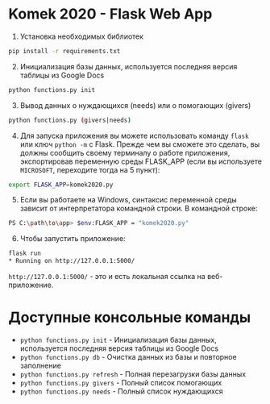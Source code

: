# Komek 2020 - Flask Web App

1. Установка необходимых библиотек
```sh
pip install -r requirements.txt
```

2. Инициализация базы данных, используется последняя версия таблицы из Google Docs
```sh
python functions.py init
```

3. Вывод данных о нуждающихся (needs) или о помогающих (givers)
```sh
python functions.py (givers|needs)
```

4. Для запуска приложения вы можете использовать команду `flask` или ключ `python -m` с Flask. Прежде чем вы сможете это сделать, вы должны сообщить своему терминалу о работе приложения, экспортировав переменную среды FLASK_APP (если вы используете `MICROSOFT`, переходите тогда на 5 пункт):
```sh
export FLASK_APP=komek2020.py
```

5. Если вы работаете на Windows, синтаксис переменной среды зависит от интерпретатора командной строки. В командной строке:
```sh
PS C:\path\to\app> $env:FLASK_APP = "komek2020.py"
```

6. Чтобы запустить приложение:
```sh
flask run
* Running on http://127.0.0.1:5000/
```

`http://127.0.0.1:5000/` - это и есть локальная ссылка на веб-приложение.

# Доступные консольные команды

- `python functions.py init` - Инициализация базы данных, используется последняя версия таблицы из Google Docs
- `python functions.py db` - Очистка данных из базы и повторное заполнение
- `python functions.py refresh` - Полная перезагрузки базы данных
- `python functions.py givers` - Полный список помогающих
- `python functions.py needs` - Полный список нуждающихся